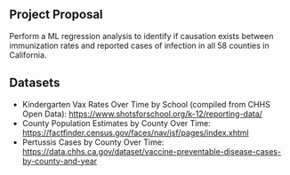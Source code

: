 ## Project Proposal
Perform a ML regression analysis to identify if causation exists between immunization rates and reported cases of infection in all 58 counties in California.

## Datasets
* Kindergarten Vax Rates Over Time by School (compiled from CHHS Open Data): https://www.shotsforschool.org/k-12/reporting-data/
* County Population Estimates by County Over Time: https://factfinder.census.gov/faces/nav/jsf/pages/index.xhtml
* Pertussis Cases by County Over Time: https://data.chhs.ca.gov/dataset/vaccine-preventable-disease-cases-by-county-and-year



